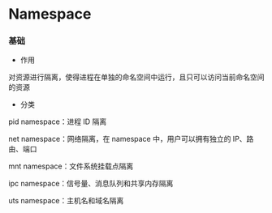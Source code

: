 # Namespace


### 基础

* 作用

对资源进行隔离，使得进程在单独的命名空间中运行，且只可以访问当前命名空间的资源

* 分类

pid namespace：进程 ID 隔离

net namespace：网络隔离，在 namespace 中，用户可以拥有独立的 IP、路由、端口

mnt namespace：文件系统挂载点隔离

ipc namespace：信号量、消息队列和共享内存隔离

uts namespace：主机名和域名隔离
